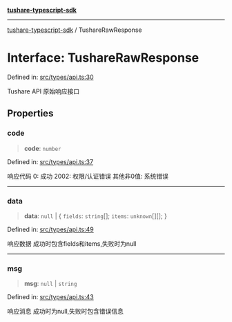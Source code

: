 [**tushare-typescript-sdk**](../index.md)

***

[tushare-typescript-sdk](../index.md) / TushareRawResponse

# Interface: TushareRawResponse

Defined in: [src/types/api.ts:30](https://github.com/hestudy/tushare-typescript-sdk/blob/c090018fe8d4baaa005cb4cd1e2cbe013fd57cc7/src/types/api.ts#L30)

Tushare API 原始响应接口

## Properties

### code

> **code**: `number`

Defined in: [src/types/api.ts:37](https://github.com/hestudy/tushare-typescript-sdk/blob/c090018fe8d4baaa005cb4cd1e2cbe013fd57cc7/src/types/api.ts#L37)

响应代码
0: 成功
2002: 权限/认证错误
其他非0值: 系统错误

***

### data

> **data**: `null` \| \{ `fields`: `string`[]; `items`: `unknown`[][]; \}

Defined in: [src/types/api.ts:49](https://github.com/hestudy/tushare-typescript-sdk/blob/c090018fe8d4baaa005cb4cd1e2cbe013fd57cc7/src/types/api.ts#L49)

响应数据
成功时包含fields和items,失败时为null

***

### msg

> **msg**: `null` \| `string`

Defined in: [src/types/api.ts:43](https://github.com/hestudy/tushare-typescript-sdk/blob/c090018fe8d4baaa005cb4cd1e2cbe013fd57cc7/src/types/api.ts#L43)

响应消息
成功时为null,失败时包含错误信息
